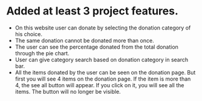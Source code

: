 # Added at least 3 project features.

- On this website user can donate by selecting the donation category of his choice.
- The same donation cannot be donated more than once.
- The user can see the percentage donated from the total donation through the pie chart.
- User can give category search based on donation category in search bar.
- All the items donated by the user can be seen on the donation page. But first you will see 4 items on the donation page. If the item is  more than 4, the see all button will appear. If you click on it, you will see all the items. The button will no longer be visible.
